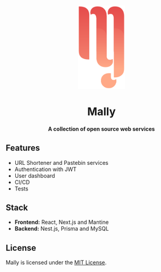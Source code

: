 <!--suppress HtmlDeprecatedAttribute -->
<p align="center">
  <a href="">
    <img src="./frontend/public/logo.svg" height="220">
  </a>
</p>

<h1 align="center">
Mally
</h1>
<h4 align="center">
A collection of open source web services 
</h4>

## Features

- URL Shortener and Pastebin services
- Authentication with JWT
- User dashboard
- CI/CD
- Tests

## Stack

- **Frontend:** React, Next.js and Mantine
- **Backend:** Nest.js, Prisma and MySQL

## License

Mally is licensed under the [MIT License](LICENSE).
